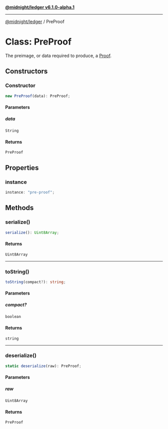 [**@midnight/ledger v6.1.0-alpha.1**](../README.md)

***

[@midnight/ledger](../globals.md) / PreProof

# Class: PreProof

The preimage, or data required to produce, a [Proof](Proof.md).

## Constructors

### Constructor

```ts
new PreProof(data): PreProof;
```

#### Parameters

##### data

`String`

#### Returns

`PreProof`

## Properties

### instance

```ts
instance: "pre-proof";
```

## Methods

### serialize()

```ts
serialize(): Uint8Array;
```

#### Returns

`Uint8Array`

***

### toString()

```ts
toString(compact?): string;
```

#### Parameters

##### compact?

`boolean`

#### Returns

`string`

***

### deserialize()

```ts
static deserialize(raw): PreProof;
```

#### Parameters

##### raw

`Uint8Array`

#### Returns

`PreProof`
